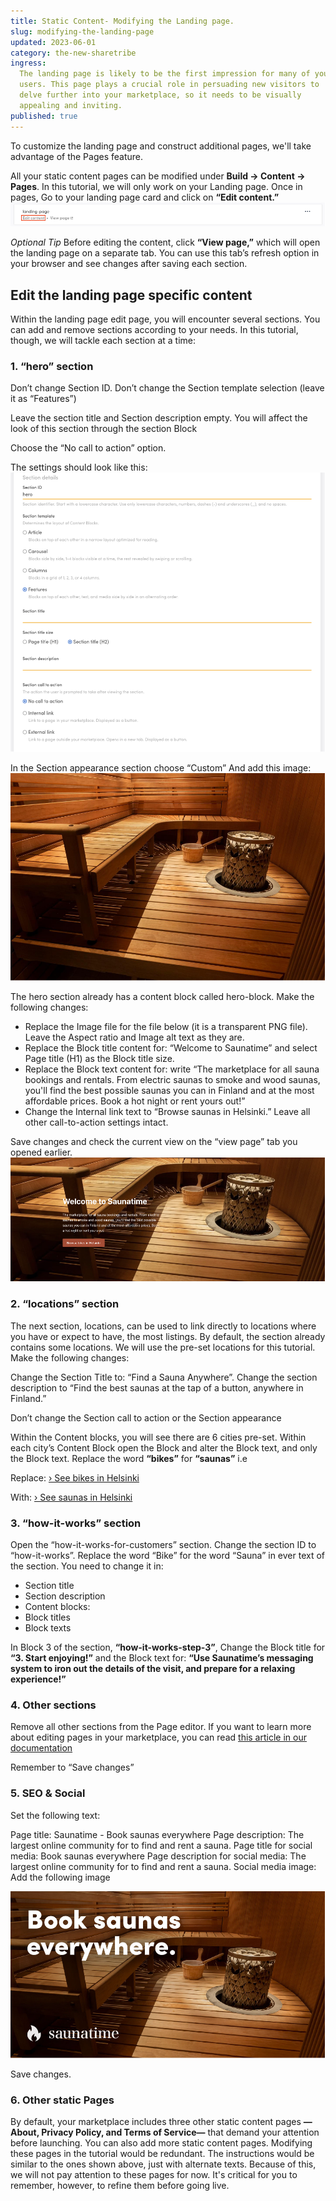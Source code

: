 ```yaml
---
title: Static Content- Modifying the Landing page.
slug: modifying-the-landing-page
updated: 2023-06-01
category: the-new-sharetribe
ingress:
  The landing page is likely to be the first impression for many of your
  users. This page plays a crucial role in persuading new visitors to
  delve further into your marketplace, so it needs to be visually
  appealing and inviting.
published: true
---
```


To customize the landing page and construct additional pages, we'll take
advantage of the Pages feature.

All your static content pages can be modified under **Build → Content →
Pages**. In this tutorial, we will only work on your Landing page. Once
in pages, Go to your landing page card and click on **“Edit content.”**
![Edit content image](./editcontent.png)

_Optional Tip_ Before editing the content, click **“View page,”** which
will open the landing page on a separate tab. You can use this tab’s
refresh option in your browser and see changes after saving each
section.

## Edit the landing page specific content

Within the landing page edit page, you will encounter several sections.
You can add and remove sections according to your needs. In this
tutorial, though, we will tackle each section at a time:

### 1. “hero” section

Don’t change Section ID. Don’t change the Section template selection
(leave it as “Features”)

Leave the section title and Section description empty. You will affect
the look of this section through the section Block

Choose the “No call to action” option.

The settings should look like this: ![Hero section](./herosection.png)

In the Section appearance section choose “Custom” And add this image:
![custom settings image](./customsetting.png)

The hero section already has a content block called hero-block. Make the
following changes:

- Replace the Image file for the file below (it is a transparent PNG
  file). Leave the Aspect ratio and Image alt text as they are.
- Replace the Block title content for: “Welcome to Saunatime” and select
  Page title (H1) as the Block title size.
- Replace the Block text content for: write “The marketplace for all
  sauna bookings and rentals. From electric saunas to smoke and wood
  saunas, you'll find the best possible saunas you can in Finland and at
  the most affordable prices. Book a hot night or rent yours out!”
- Change the Internal link text to “Browse saunas in Helsinki.” Leave
  all other call-to-action settings intact.

Save changes and check the current view on the “view page” tab you
opened earlier. ![Hero section image](./welcomesaunatime.png)

### 2. “locations” section

The next section, locations, can be used to link directly to locations
where you have or expect to have, the most listings. By default, the
section already contains some locations. We will use the pre-set
locations for this tutorial. Make the following changes:

Change the Section Title to: “Find a Sauna Anywhere”. Change the section
description to “Find the best saunas at the tap of a button, anywhere in
Finland.”

Don’t change the Section call to action or the Section appearance

Within the Content blocks, you will see there are 6 cities pre-set.
Within each city’s Content Block open the Block and alter the Block
text, and only the Block text. Replace the word **“bikes”** for
**“saunas”** i.e

Replace:
[› See bikes in Helsinki](/s?address=Helsinki%2C%20Uusimaa%2C%20Finland&bounds=60.297839%2C25.337729924%2C60.06196768%2C24.807445703)

With:
[› See saunas in Helsinki](/s?address=Helsinki%2C%20Uusimaa%2C%20Finland&bounds=60.297839%2C25.337729924%2C60.06196768%2C24.807445703)

### 3. “how-it-works” section

Open the “how-it-works-for-customers” section. Change the section ID to
“how-it-works”. Replace the word “Bike” for the word “Sauna” in ever
text of the section. You need to change it in:

- Section title
- Section description
- Content blocks:
- Block titles
- Block texts

In Block 3 of the section, **“how-it-works-step-3”**, Change the Block
title for **“3. Start enjoying!”** and the Block text for: **“Use
Saunatime’s messaging system to iron out the details of the visit, and
prepare for a relaxing experience!”**

### 4. Other sections

Remove all other sections from the Page editor. If you want to learn
more about editing pages in your marketplace, you can read
[this article in our documentation](https://www.sharetribe.com/docs/operator-guides/how-to-edit-content-pages-in-console/)

Remember to “Save changes”

### 5. SEO & Social

Set the following text:

Page title: Saunatime - Book saunas everywhere Page description: The
largest online community for to find and rent a sauna. Page title for
social media: Book saunas everywhere Page description for social media:
The largest online community for to find and rent a sauna. Social media
image: Add the following image

![Book saunas everywhere](./seoandsocial.png)

Save changes.

### 6. Other static Pages

By default, your marketplace includes three other static content pages
**—About, Privacy Policy, and Terms of Service—** that demand your
attention before launching. You can also add more static content pages.
Modifying these pages in the tutorial would be redundant. The
instructions would be similar to the ones shown above, just with
alternate texts. Because of this, we will not pay attention to these
pages for now. It's critical for you to remember, however, to refine
them before going live.
